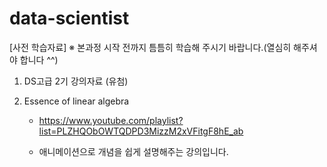 # data-scientist

[사전 학습자료] ※ 본과정 시작 전까지 틈틈히 학습해 주시기 바랍니다.(열심히 해주셔야 합니다 ^^)


1. DS고급 2기 강의자료 (유첨)

2. Essence of linear algebra
   - https://www.youtube.com/playlist?list=PLZHQObOWTQDPD3MizzM2xVFitgF8hE_ab

   - 애니메이션으로 개념을 쉽게 설명해주는 강의입니다.